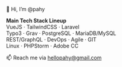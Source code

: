 👋 Hi, I’m @pahy

**Main Tech Stack Lineup**  
VueJS · TailwindCSS · Laravel  
Typo3 · Grav · PostgreSQL · MariaDB/MySQL  
REST/GraphQL · DevOps · Agile · GIT  
Linux · PHPStorm · Adobe CC
  
📫 Reach me via hellopahy@gmail.com


<!-- 
- 👀 I’m interested in 
- 🌱 I’m currently learning 
- 💞️ I’m looking to collaborate on ...
- 
-->
<!---
pahy/pahy is a ✨ special ✨ repository because its `README.md` (this file) appears on your GitHub profile.
You can click the Preview link to take a look at your changes.
--->
